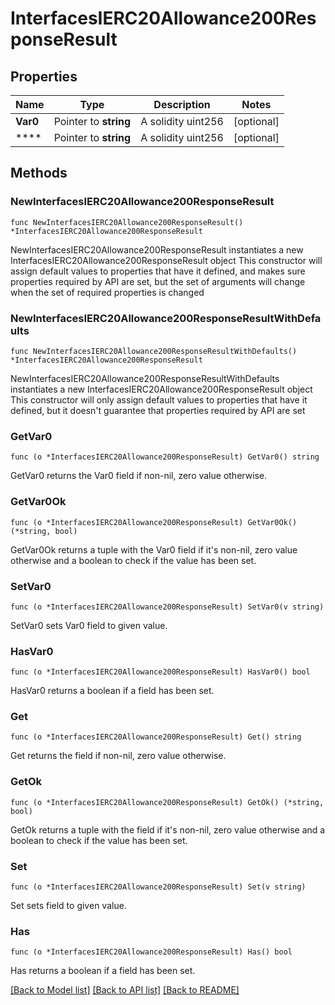 # InterfacesIERC20Allowance200ResponseResult

## Properties

Name | Type | Description | Notes
------------ | ------------- | ------------- | -------------
**Var0** | Pointer to **string** | A solidity uint256 | [optional] 
**** | Pointer to **string** | A solidity uint256 | [optional] 

## Methods

### NewInterfacesIERC20Allowance200ResponseResult

`func NewInterfacesIERC20Allowance200ResponseResult() *InterfacesIERC20Allowance200ResponseResult`

NewInterfacesIERC20Allowance200ResponseResult instantiates a new InterfacesIERC20Allowance200ResponseResult object
This constructor will assign default values to properties that have it defined,
and makes sure properties required by API are set, but the set of arguments
will change when the set of required properties is changed

### NewInterfacesIERC20Allowance200ResponseResultWithDefaults

`func NewInterfacesIERC20Allowance200ResponseResultWithDefaults() *InterfacesIERC20Allowance200ResponseResult`

NewInterfacesIERC20Allowance200ResponseResultWithDefaults instantiates a new InterfacesIERC20Allowance200ResponseResult object
This constructor will only assign default values to properties that have it defined,
but it doesn't guarantee that properties required by API are set

### GetVar0

`func (o *InterfacesIERC20Allowance200ResponseResult) GetVar0() string`

GetVar0 returns the Var0 field if non-nil, zero value otherwise.

### GetVar0Ok

`func (o *InterfacesIERC20Allowance200ResponseResult) GetVar0Ok() (*string, bool)`

GetVar0Ok returns a tuple with the Var0 field if it's non-nil, zero value otherwise
and a boolean to check if the value has been set.

### SetVar0

`func (o *InterfacesIERC20Allowance200ResponseResult) SetVar0(v string)`

SetVar0 sets Var0 field to given value.

### HasVar0

`func (o *InterfacesIERC20Allowance200ResponseResult) HasVar0() bool`

HasVar0 returns a boolean if a field has been set.

### Get

`func (o *InterfacesIERC20Allowance200ResponseResult) Get() string`

Get returns the  field if non-nil, zero value otherwise.

### GetOk

`func (o *InterfacesIERC20Allowance200ResponseResult) GetOk() (*string, bool)`

GetOk returns a tuple with the  field if it's non-nil, zero value otherwise
and a boolean to check if the value has been set.

### Set

`func (o *InterfacesIERC20Allowance200ResponseResult) Set(v string)`

Set sets  field to given value.

### Has

`func (o *InterfacesIERC20Allowance200ResponseResult) Has() bool`

Has returns a boolean if a field has been set.


[[Back to Model list]](../README.md#documentation-for-models) [[Back to API list]](../README.md#documentation-for-api-endpoints) [[Back to README]](../README.md)


